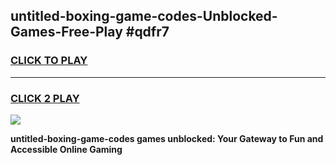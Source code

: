 
## untitled-boxing-game-codes-Unblocked-Games-Free-Play #qdfr7
<h3>
<a href="https://us.freeplayer.one?title=untitled-boxing-game-codes&ref=9M">CLICK TO PLAY</a></h3>
<hr>

<h3>
<a href="https://us.freeplayer.one?title=untitled-boxing-game-codes&ref=9M">CLICK 2 PLAY</a>
  
</h3>

<a href="https://us.freeplayer.one?title=untitled-boxing-game-codes&ref=9M"><img src="https://clearcache.store/games.png"></a>


**untitled-boxing-game-codes games unblocked: Your Gateway to Fun and Accessible Online Gaming**
